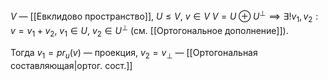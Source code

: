 $V$ — [[Евклидово пространство]], $U\leq V,\ v \in V$ $V=U\oplus U^{\perp}\implies \exists !v_{1},v_{2}: v=v_{1}+v_{2},\ v_{1} \in U,\ v_{2} \in U^{\perp}$ (см. [[Ортогональное дополнение]]).

Тогда $v_{1}=pr_{u}(v)$ — проекция, $v_{2}=v_{\perp}$ — [[Ортогональная составляющая|ортог. сост.]]